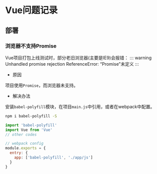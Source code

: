 # Vue问题记录

## 部署

### 浏览器不支持Promise

Vue项目打包上线测试时，部分老旧浏览器(主要是IE9)会报错：
::: warning
Unhandled promise rejection ReferenceError: “Promise”未定义
:::

* 原因

项目使用`Promise`，而浏览器未支持。

* 解决办法

安装`babel-polyfill`模块，在项目`main.js`中引用，或者在webpack中配置。

``` bash
npm i babel-polyfill -S
```

``` js
import 'babel-polyfill'
import Vue from 'Vue'
// other codes
```

``` js
// webpack config
module.exports = {
  entry: {
    app: ['babel-polyfill', './app/js']
  }
}
```